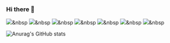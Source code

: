 ### Hi there 👋

<img src="https://img.shields.io/badge/Java-2932E1?style=flat-square&logo=Java&logoColor=white"/></a>&nbsp
<img src="https://img.shields.io/badge/Spring-00A98F?style=flat-square&logo=Spring&logoColor=white"/></a>&nbsp
<img src="https://img.shields.io/badge/Oracle-40AEF0?style=flat-square&logo=Oracle&logoColor=white"/></a>&nbsp
<img src="https://img.shields.io/badge/HTML5-E34F26?style=flat-square&logo=HTML5&logoColor=white"/></a>&nbsp
<img src="https://img.shields.io/badge/CSS3-1572B6?style=flat-square&logo=CSS3&logoColor=white"/></a>&nbsp
<img src="https://img.shields.io/badge/JavaScript-F7DF1E?style=flat-square&logo=JavaScript&logoColor=white"/></a>&nbsp
<img src="https://img.shields.io/badge/jQuery-9999FF?style=flat-square&logo=jQuery&logoColor=white"/></a>&nbsp


![Anurag's GitHub stats](https://github-readme-stats.vercel.app/api?username=suuuinkim&theme=material-palenight&show_icons=true)
<!--
**suuuinkim/suuuinkim** is a ✨ _special_ ✨ repository because its `README.md` (this file) appears on your GitHub profile.

Here are some ideas to get you started:

- 🔭 I’m currently working on ...
- 🌱 I’m currently learning ...
- 👯 I’m looking to collaborate on ...
- 🤔 I’m looking for help with ...
- 💬 Ask me about ...
- 📫 How to reach me: ...
- 😄 Pronouns: ...
- ⚡ Fun fact: ...
-->
